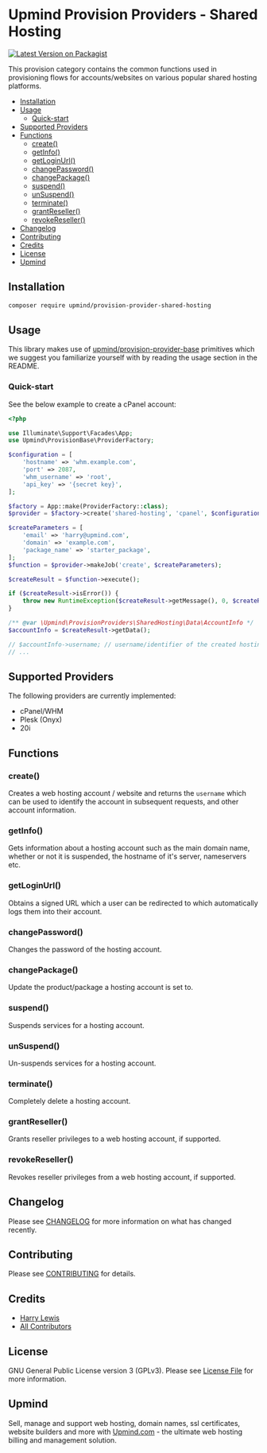 # Upmind Provision Providers - Shared Hosting

[![Latest Version on Packagist](https://img.shields.io/packagist/v/upmind/provision-provider-shared-hosting.svg?style=flat-square)](https://packagist.org/packages/upmind/provision-provider-shared-hosting)

This provision category contains the common functions used in provisioning flows for accounts/websites on various popular shared hosting platforms.

- [Installation](#installation)
- [Usage](#usage)
  - [Quick-start](#quick-start)
- [Supported Providers](#supported-providers)
- [Functions](#functions)
  - [create()](#create)
  - [getInfo()](#getInfo)
  - [getLoginUrl()](#getLoginUrl)
  - [changePassword()](#changePassword)
  - [changePackage()](#changePackage)
  - [suspend()](#suspend)
  - [unSuspend()](#unSuspend)
  - [terminate()](#terminate)
  - [grantReseller()](#grantReseller)
  - [revokeReseller()](#revokeReseller)
- [Changelog](#changelog)
- [Contributing](#contributing)
- [Credits](#credits)
- [License](#license)
- [Upmind](#upmind)

## Installation

```bash
composer require upmind/provision-provider-shared-hosting
```

## Usage

This library makes use of [upmind/provision-provider-base](https://packagist.org/packages/upmind/provision-provider-base) primitives which we suggest you familiarize yourself with by reading the usage section in the README.

### Quick-start

See the below example to create a cPanel account:

```php
<?php

use Illuminate\Support\Facades\App;
use Upmind\ProvisionBase\ProviderFactory;

$configuration = [
    'hostname' => 'whm.example.com',
    'port' => 2087,
    'whm_username' => 'root',
    'api_key' => '{secret key}',
];

$factory = App::make(ProviderFactory::class);
$provider = $factory->create('shared-hosting', 'cpanel', $configuration);

$createParameters = [
    'email' => 'harry@upmind.com',
    'domain' => 'example.com',
    'package_name' => 'starter_package',
];
$function = $provider->makeJob('create', $createParameters);

$createResult = $function->execute();

if ($createResult->isError()) {
    throw new RuntimeException($createResult->getMessage(), 0, $createResult->getException());
}

/** @var \Upmind\ProvisionProviders\SharedHosting\Data\AccountInfo */
$accountInfo = $createResult->getData();

// $accountInfo->username; // username/identifier of the created hosting account
// ...
```

## Supported Providers

The following providers are currently implemented:
  - cPanel/WHM
  - Plesk (Onyx)
  - 20i

## Functions

### create()

Creates a web hosting account / website and returns the `username` which can be used to identify the account in subsequent requests, and other account information.

### getInfo()

Gets information about a hosting account such as the main domain name, whether or not it is suspended, the hostname of it's server, nameservers etc.

### getLoginUrl()

Obtains a signed URL which a user can be redirected to which automatically logs them into their account.

### changePassword()

Changes the password of the hosting account.

### changePackage()

Update the product/package a hosting account is set to.

### suspend()

Suspends services for a hosting account.

### unSuspend()

Un-suspends services for a hosting account.

### terminate()

Completely delete a hosting account.

### grantReseller()

Grants reseller privileges to a web hosting account, if supported.

### revokeReseller()

Revokes reseller privileges from a web hosting account, if supported.

## Changelog

Please see [CHANGELOG](CHANGELOG.md) for more information on what has changed recently.

## Contributing

Please see [CONTRIBUTING](CONTRIBUTING.md) for details.

## Credits

 - [Harry Lewis](https://github.com/uphlewis)
 - [All Contributors](../../contributors)

## License

GNU General Public License version 3 (GPLv3). Please see [License File](LICENSE.md) for more information.

## Upmind

Sell, manage and support web hosting, domain names, ssl certificates, website builders and more with [Upmind.com](https://upmind.com/start) - the ultimate web hosting billing and management solution.